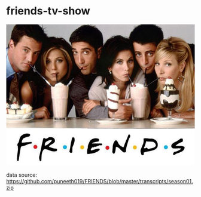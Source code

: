 # friends-tv-show

<img src="image/friends.jpg" alt="friends" width="700"/>

data source: https://github.com/puneeth019/FRIENDS/blob/master/transcripts/season01.zip
